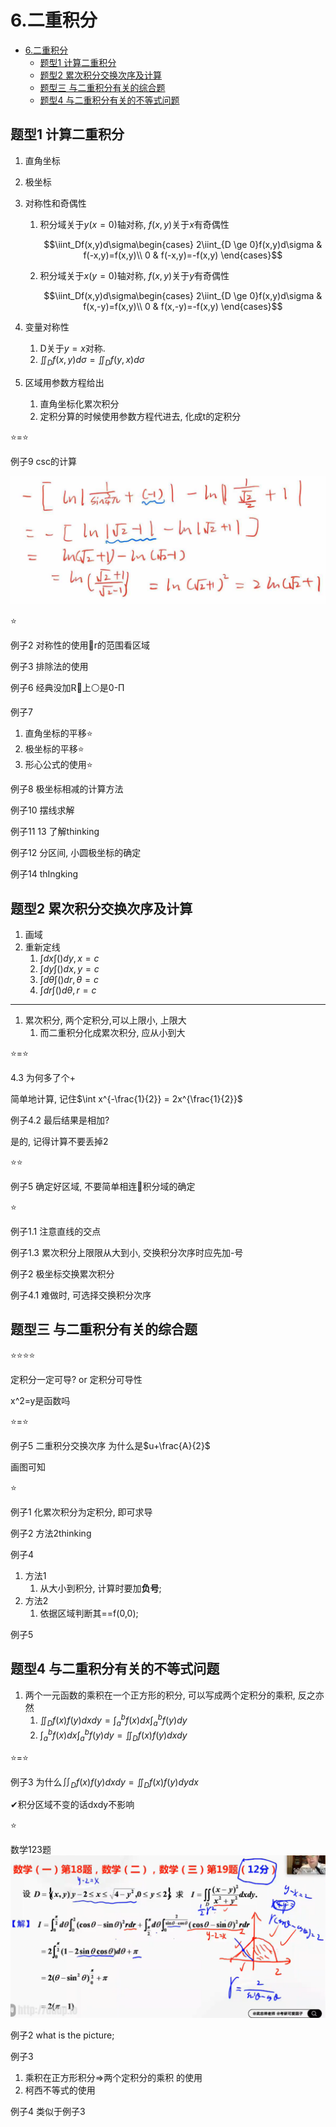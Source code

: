 # 6.二重积分

- [6.二重积分](#6二重积分)
  - [题型1 计算二重积分](#题型1-计算二重积分)
  - [题型2 累次积分交换次序及计算](#题型2-累次积分交换次序及计算)
  - [题型三 与二重积分有关的综合题](#题型三-与二重积分有关的综合题)
  - [题型4 与二重积分有关的不等式问题](#题型4-与二重积分有关的不等式问题)

## 题型1 计算二重积分

1. 直角坐标
2. 极坐标
3. 对称性和奇偶性
   1. 积分域关于$y(x=0)$轴对称, $f(x,y)$关于$x$有奇偶性

        $$\iint_Df(x,y)d\sigma\begin{cases}
        2\iint_{D \ge 0}f(x,y)d\sigma & f(-x,y)=f(x,y)\\
        0 & f(-x,y)=-f(x,y)
        \end{cases}$$

   2. 积分域关于$x(y=0)$轴对称, $f(x,y)$关于$y$有奇偶性

        $$\iint_Df(x,y)d\sigma\begin{cases}
        2\iint_{D \ge 0}f(x,y)d\sigma & f(x,-y)=f(x,y)\\
        0 & f(x,-y)=-f(x,y)
        \end{cases}$$

4. 变量对称性
   1. D关于$y=x$对称.
   2. $\iint_Df(x,y)d\sigma = \iint_Df(y,x)d\sigma$

5. 区域用参数方程给出
   1. 直角坐标化累次积分
   2. 定积分算的时候使用参数方程代进去, 化成t的定积分

⭐=⭐

例子9 csc的计算

![5cb49cae5221d85b78278271315dc92](https://raw.githubusercontent.com/Logible/Image/main/note_image/5cb49cae5221d85b78278271315dc92.jpg)

⭐

例子2 对称性的使用🏀r的范围看区域

例子3 排除法的使用

例子6 经典没加R🏀上⚪是0-Π

例子7

   1. 直角坐标的平移⭐
   2. 极坐标的平移⭐
   3. 形心公式的使用⭐

例子8 极坐标相减的计算方法

例子10 摆线求解

例子11 13 了解thinking

例子12 分区间, 小圆极坐标的确定

例子14 thIngking

## 题型2 累次积分交换次序及计算

1. 画域
2. 重新定线
   1. $\int dx \int ()dy, x=c$
   2. $\int dy \int ()dx, y=c$
   3. $\int d\theta \int ()dr, \theta=c$
   4. $\int dr \int ()d\theta, r=c$

---

1. 累次积分, 两个定积分,可以上限小, 上限大
   1. 而二重积分化成累次积分, 应从小到大

⭐=⭐

4.3 为何多了个+

简单地计算, 记住$\int x^{-\frac{1}{2}} = 2x^{\frac{1}{2}}$

例子4.2 最后结果是相加?

是的, 记得计算不要丢掉2

⭐⭐

例子5 确定好区域, 不要简单相连🏀积分域的确定

⭐

例子1.1 注意直线的交点

例子1.3 累次积分上限限从大到小, 交换积分次序时应先加-号

例子2 极坐标交换累次积分

例子4.1 难做时, 可选择交换积分次序

## 题型三 与二重积分有关的综合题

⭐⭐⭐⭐

定积分一定可导? or 定积分可导性

x^2=y是函数吗

⭐=⭐

例子5 二重积分交换次序 为什么是$u+\frac{A}{2}$

画图可知

⭐

例子1 化累次积分为定积分, 即可求导

例子2 方法2thinking

例子4

   1. 方法1
      1. 从大小到积分, 计算时要加**负号**;
   2. 方法2
      1. 依据区域判断其==f(0,0);

例子5

## 题型4 与二重积分有关的不等式问题

1. 两个一元函数的乘积在一个正方形的积分, 可以写成两个定积分的乘积, 反之亦然
   1. $\displaystyle \iint_{D}f(x)f(y)dxdy=\int_{a}^{b}f(x)dx\int_{a}^{b}f(y)dy$
   1. $\displaystyle \int_{a}^{b}f(x)dx\int_{a}^{b}f(y)dy=\iint_{D}f(x)f(y)dxdy$

⭐=⭐

例子3 为什么$\iint_{D}f(x)f(y)dxdy = \iint_{D}f(x)f(y)dydx$

✔积分区域不变的话dxdy不影响

⭐

数学123题![20221001200825](https://raw.githubusercontent.com/Logible/Image/main/note_image/20221001200825.png)

例子2 what is the picture;

例子3

   1. 乘积在正方形积分=>两个定积分的乘积 的使用
   2. 柯西不等式的使用

例子4 类似于例子3
